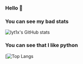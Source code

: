 ### Hello 👋

### You can see my bad stats

![lyt1x's GitHub stats](https://github-readme-stats.vercel.app/api?username=lyt1x&show_icons=true&theme=outrun)

### You can see that I like python

[![Top Langs](https://github-readme-stats.vercel.app/api/top-langs/?username=anuraghazra&theme=outrun)

